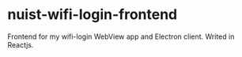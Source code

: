 # nuist-wifi-login-frontend
Frontend for my wifi-login WebView app and Electron client. Writed in Reactjs.
